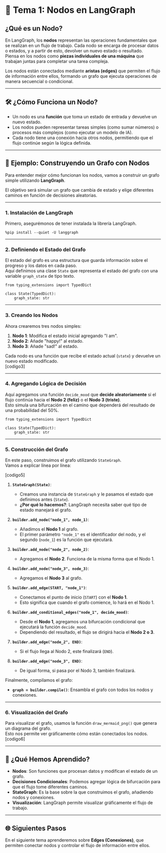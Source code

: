 # 🧩 Tema 1: Nodos en LangGraph

## ¿Qué es un Nodo?  
En LangGraph, los **nodos** representan las operaciones fundamentales que se realizan en un flujo de trabajo. Cada nodo se encarga de procesar datos o estados, y a partir de esto, devolver un nuevo estado o resultado.  
Piensa en los nodos como **piezas individuales de una máquina** que trabajan juntas para completar una tarea compleja.  

Los nodos están conectados mediante **aristas (edges)** que permiten el flujo de información entre ellos, formando un grafo que ejecuta operaciones de manera secuencial o condicional.  

---

## 🛠️ ¿Cómo Funciona un Nodo?  
- Un nodo es una **función** que toma un estado de entrada y devuelve un nuevo estado.  
- Los nodos pueden representar tareas simples (como sumar números) o procesos más complejos (como ejecutar un modelo de IA).  
- Cada nodo tiene una conexión hacia otros nodos, permitiendo que el flujo continúe según la lógica definida.  

---

## 🚀 Ejemplo: Construyendo un Grafo con Nodos  

Para entender mejor cómo funcionan los nodos, vamos a construir un grafo simple utilizando **LangGraph**.  

El objetivo será simular un grafo que cambia de estado y elige diferentes caminos en función de decisiones aleatorias.  

---

### 1. Instalación de LangGraph  
Primero, asegurémonos de tener instalada la librería LangGraph.  
```phyton
%pip install --quiet -U langgraph
``` 

---

### 2. Definiendo el Estado del Grafo  
El estado del grafo es una estructura que guarda información sobre el progreso y los datos en cada paso.  
Aquí definimos una clase `State` que representa el estado del grafo con una variable `graph_state` de tipo texto.  
```phyton
from typing_extensions import TypedDict

class State(TypedDict):
    graph_state: str
``` 

---

### 3. Creando los Nodos  

Ahora crearemos tres nodos simples:  
1. **Nodo 1**: Modifica el estado inicial agregando "I am".  
2. **Nodo 2**: Añade "happy!" al estado.  
3. **Nodo 3**: Añade "sad!" al estado.  

Cada nodo es una función que recibe el estado actual (`state`) y devuelve un nuevo estado modificado.  
[codigo3]  

---

### 4. Agregando Lógica de Decisión  

Aquí agregamos una función `decide_mood` que **decide aleatoriamente** si el flujo continúa hacia el **Nodo 2 (feliz)** o el **Nodo 3 (triste)**.  
Esto simula una bifurcación en el camino que dependerá del resultado de una probabilidad del 50%.  
```phyton
from typing_extensions import TypedDict

class State(TypedDict):
    graph_state: str
```  

---

### 5. Construcción del Grafo  

En este paso, construimos el grafo utilizando `StateGraph`.  
Vamos a explicar línea por línea:  

[codigo5]  

1. **`StateGraph(State)`**:  
   - Creamos una instancia de `StateGraph` y le pasamos el estado que definimos antes (`State`).  
   - **¿Por qué lo hacemos?**: LangGraph necesita saber qué tipo de estado manejará el grafo.   

2. **`builder.add_node("node_1", node_1)`**:  
   - Añadimos el **Nodo 1** al grafo.  
   - El primer parámetro `"node_1"` es el identificador del nodo, y el segundo (`node_1`) es la función que ejecutará.  

3. **`builder.add_node("node_2", node_2)`**:  
   - Agregamos el **Nodo 2**. Funciona de la misma forma que el Nodo 1.  

4. **`builder.add_node("node_3", node_3)`**:  
   - Agregamos el **Nodo 3** al grafo.  

5. **`builder.add_edge(START, "node_1")`**:  
   - Conectamos el punto de inicio (`START`) con el **Nodo 1**.  
   - Esto significa que cuando el grafo comience, lo hará en el Nodo 1.  

6. **`builder.add_conditional_edges("node_1", decide_mood)`**:  
   - Desde el **Nodo 1**, agregamos una bifurcación condicional que ejecutará la función `decide_mood`.  
   - Dependiendo del resultado, el flujo se dirigirá hacia el **Nodo 2 o 3**.  

7. **`builder.add_edge("node_2", END)`**:  
   - Si el flujo llega al Nodo 2, este finalizará (`END`).  

8. **`builder.add_edge("node_3", END)`**:  
   - De igual forma, si pasa por el Nodo 3, también finalizará.  

Finalmente, compilamos el grafo:  
- **`graph = builder.compile()`**: Ensambla el grafo con todos los nodos y conexiones.  

---

### 6. Visualización del Grafo  

Para visualizar el grafo, usamos la función `draw_mermaid_png()` que genera un diagrama del grafo.  
Esto nos permite ver gráficamente cómo están conectados los nodos.  
[codigo6]  

---

## 🧩 ¿Qué Hemos Aprendido?  
- **Nodos**: Son funciones que procesan datos y modifican el estado de un grafo.  
- **Decisiones Condicionales**: Podemos agregar lógica de bifurcación para que el flujo tome diferentes caminos.  
- **StateGraph**: Es la base sobre la que construimos el grafo, añadiendo nodos y conexiones.  
- **Visualización**: LangGraph permite visualizar gráficamente el flujo de trabajo.  

---

## 🌐 Siguientes Pasos  
En el siguiente tema aprenderemos sobre **Edges (Conexiones)**, que permiten conectar nodos y controlar el flujo de información entre ellos.  

